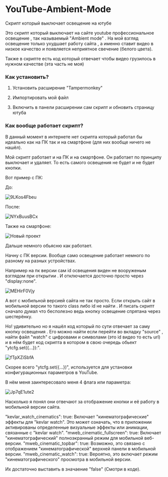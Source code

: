 # YouTube-Ambient-Mode
Скрипт который выключает освещение на ютубе

Это скрипт который выключает на сайте youtube профессиональное освещение ,  так называемый "Ambient mode" . На мой взгляд освещение только ухудшает работу сайта , а именно ставит видео в низкое качество и появляется неприятное свечение (белого цвета).

Также в скрипте есть код который отвечает чтобы видео грузилось в нужном качестве (эта часть не моя)

<h3>Как установить?</h3>

1) Установить расширение "Tampermonkey"

2) Импортировать мой файл

3) Включить в панели расширении сам скрипт и обновить страницу ютуба


<h3>Как вообще работает скрипт? </h3>

В данный момент в интернете нет скрипта который работал бы идеально как на ПК так и на смартфоне (для них вообще ничего не нашёл).

Мой скрипт работает и на ПК и на смартфоне. Он работает по принципу выключает и удаляет. То есть самого освещения не будет и не будет кнопки.

Вот пример с ПК:

До:

![9LKos4Fbeu](https://github.com/user-attachments/assets/c891e5c9-8730-4c36-8bbd-8ce1407bdb19)

После:

![NYxBuusBCx](https://github.com/user-attachments/assets/4f2891a4-2752-49e9-a4fd-1a4763f2ba79)


Также на смартфоне:

![Новый проект](https://github.com/user-attachments/assets/7fd9b63e-cfb1-47fc-bdb0-36de28881f9c)


Дальше немного обьясню как работает.

Начну с ПК версии. Вообще само освещение работает немного по разному на разных устройствах. 

Например на пк версии сам id освещения виден не вооруженым взглядом при открытии . И отключается досточно просто через "display:none".

![MEHirF0Vjy](https://github.com/user-attachments/assets/1e4db6b5-3113-438a-b780-c5f09f7a6aae)


А вот с мобильной версией сайта не так просто. Если открыть сайт в мобильной версии то такого class либо id не найти . И писать скрипт сначало думал что бесполезно ведь кнопку освещение спрятана через шестерёнку. 

Но! удивительно но я нашёл код который по сути отвечает за саму кнопку освещения . Его можно найти если перейти  во вкладку "source" , найти файл "watch" с цифровами и символами (это id видео то есть url) и в нём будет код скрипта в котором в свою очередь обьект "ytcfg.set({...}):".

![fTpXZiSbfA](https://github.com/user-attachments/assets/bad5722c-1545-4f1f-aa00-126462302fb3)


Скорее всего "ytcfg.set({...})", используется для установки конфигурационных параметров в YouTube.

В нём меня заинтересовало меня 4 флага или параметра:

![Jp7qE1ute2](https://github.com/user-attachments/assets/3ebad593-e0a1-4956-9b19-2199a22b7dcf)


Насколько я понял они отвечают за отображение кнопки и её работу в мобильной версии сайта.

"kevlar_watch_cinematics": true: Включает "кинематографические" эффекты для "kevlar watch". Это может означать, что в приложении активированы определенные визуальные эффекты или анимации, связанные с "kevlar watch".
"mweb_cinematic_fullscreen": true: Включает "кинематографический" полноэкранный режим для мобильной веб-версии.
"mweb_cinematic_topbar": true: Возможно, это связано с отображением "кинематографической" верхней панели в мобильной версии.
"mweb_cinematic_watch": true: Вероятно, это включает режим "кинематографического" просмотра в мобильной версии.

Их достаточно выставить в значаение "false" (Смотри в коде).




